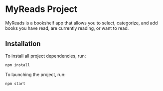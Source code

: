 # MyReads Project

MyReads is a bookshelf app that allows you to select, categorize, and add books you have read, are currently reading, or want to read.

## Installation

To install all project dependencies, run:

```bash
npm install
```

To launching the project, run:

```bash
npm start
```
